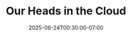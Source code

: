 ---
date: 2025-06-24T00:30:00-07:00
title: "Our Heads in the Cloud"
ogtitle: "Our Heads in the Cloud"
description: "There are some good reasons to let AI into our brains. But how much do we know about the privacy of brain data?"
ogdescription: "There are some good reasons to let AI into our brains. But how much do we know about the privacy of brain data? Host Bridget Todd explores how AI is interacting with our thoughts, memories, and (dis)abilities, and what it all means for brain privacy."
number: 52
season: 8
seasonepisode: 2
url: /season8/episode2/
aliases:
- /season8/our-heads-in-the-cloud/
embed: "fbaff031-fc63-4443-bde6-ff87ce92de6a"
mp3: "https://afp-940950-injected.calisto.simplecastaudio.com/9b52b824-909f-4be5-aaf0-10f9e93c7818/episodes/fbaff031-fc63-4443-bde6-ff87ce92de6a/audio/128/default.mp3?awCollectionId=9b52b824-909f-4be5-aaf0-10f9e93c7818&awEpisodeId=fbaff031-fc63-4443-bde6-ff87ce92de6a&nocache"
categories: "episodes"
host: "Bridget Todd"
shownotes: |
  There are some good reasons to let AI into our brains. But how much do we know about the privacy of brain data? Host Bridget Todd explores how AI is interacting with our thoughts, memories, and (dis)abilities, and what it all means for brain privacy.

  Ian Burkhart had an experimental brain implant that allowed him to move his hand and fingers after he was paralyzed in an accident. Now Ian leads a coalition to help others have the same opportunity.

  Maria Paz Canales is a digital rights advocate who argues against creating a new set of rights focused solely on the privacy of brain data.

  Pau Aleikum Garcia, co-founder of Domestic Data Streamers, uses generative AI to help people preserve their core memories.

transcript: |
  *Bridget Todd:* 
  Ok. So every day on my feed, there's some new amazing thing AI has created. It's going into all sorts of realms. And it's pretty impressive. But here's a question that gets to the very essence of AI and what it is. Can AI help us think? Can it actually be inside my brain? In a chip? Like all the hype we hear from neurotech startups rushing to develop the tech that lets people control their digital devices just by thinking about them. Without keyboards or touchscreens. Just how close are we to bridging the tech/brain barrier? The reality is: researchers are using tech to decode how we think. We just might be very close to unlocking the mysteries of the brain. This isn't sci-fi anymore. Are we ready for this? I'm Bridget Todd. And this is IRL — the award-winning podcast brought to you by Mozilla Foundation with PRX. In this episode: Should we let AI into our brains?

  *Ian Burkhart:*
  After losing the capabilities that I lost, I really was then looking for any way to restore that that is possible. And if that meant having a device implanted in my brain, that was that kind of risk-reward trade-off that I was comfortable with.
   
  *Bridget Todd:* 
  That's Ian Burkhart in Columbus, Ohio. There are fewer than 75 people in the world who've had brain implants like his. Ian was among the first. Today, he speaks out for the rights of others to have the opportunity, too. It started with an accident that changed his life. 

  *Ian Burkhart:* 
  So in 2010, I had just finished my freshman year of college, and went on a vacation trip with a few friends. We went to the Outer Banks in North Carolina to, you know, kick off summer vacation. And I was swimming in the ocean there. And I dove into a wave. And that wave then pushed me down into a sandbar, so essentially I was diving into the shallow end of the ocean. And I immediately, you know, hit and knew something was wrong because I couldn't feel or move any part of my body.

  *Bridget Todd:* 
  The impact left Ian with a severe spinal cord injury. To this day, he can't move his lower body or lower arms. While he was adjusting to his new reality and looking for solutions, Ian found out that he qualified for a clinical trial in 2014.

  *Ian Burkhart:* 
  I had, one of my physicians gave me a call and asked if I wanted to just come down to the research lab and look at the device that they were looking at using which is a muscle stimulation device on the forearm. It would restore hand and finger movements, but in order to do that it was going to be controlled by a brain-computer interface. 

  *Bridget Todd:* 
  A brain computer interface — or BCI — translates signals from the brain into a computer.  
  There's been a lot of buzz lately about Neuralink's announcement that their first patient received an implant but research into BCIs goes all the way back to the 1960s when scientists implanted electrodes in monkeys to record their brain activity. In 2004 after decades of trial and error, a sensor was implanted for the first time into the skull of a human. The experimental device was developed by John Donoghue of Brown University. As a study participant for one year, Matthew Nagle - who had lost the use of his limbs - could operate a TV, check email, and open and close the fingers of a prosthetic hand. Ian Burkhart explains more about how the technology works.

  *Ian Burkhart:* 
  Instead of having your keyboard and mouse or touchscreen or trackpad, it's coming directly from your brain. So in my case, that was an array that was implanted over the motor cortex. This device is about four millimeters square, and it has 96 little spikes that penetrate down into the brain, just one millimeter into the brain. And then through some fancy decoding and algorithmic software that is running, they're able to infer what types of movements I was thinking about.

  *Bridget Todd:* 
  Ian's BCI could only be used in the lab. So he would go there around 15 hours a week, between college classes, to train moving his hand and fingers.

  *Ian Burkhart:*
  I could think about moving individual fingers, inflection or extension, and then combine those different fingers into multiple grips. That way I could reach out and pick up a bottle, take a drink. This system wasn't, you know, really going to ever allow me to play the piano or type fully on a keyboard, but being able to allow me to grip onto objects and move them around is something that, you know, can really translate to an improvement in quality of life.

  *Bridget Todd:* 
  It worked. And the lab kept extending the clinical trial period. What was meant to be just 12 to 18 months, turned into seven and half years. And then, they took it out.

  *Ian Burkhart:* 
  At that point, I had the device for the longest that any human had ever had the device. And if there was any damage to the actual cortex in my brain, then that would lead to further paralysis in my arm. You know, it was definitely sad to know that, you know, now I don't have the option of going into the lab and being able to connect with the system to have that increased hand function, but I also knew that it was time to be done and move on.

  *Bridget Todd:* 
  The number of people who had a BCI implanted or explanted, like Ian, is growing. In 2022, he launched a coalition for current and former research participants: BCI Pioneers.

  *Ian Burkhart:* 
  The biggest thing that we try to do is to highlight the experience of those who have been implanted with these devices in clinical trials, to really make sure that these devices are being created and developed in a way that can improve someone's quality of life, not necessarily just pushing the science forward or being able to do something that's cool, but really being able to do something that helps an individual.

  *Bridget Todd:* 
  Ian says the coalition wants BCIs to reach more people with disabilities. And with multi-million dollar implant startups recruiting volunteers with spinal cord injuries and ALS to test the technology, it seems possible. But Ian also wants that access to be on ethical terms. Like if a company goes out of business and the device is 'bricked' in someone's head, who pays for the explantation —or if it can't be explanted— how do you mitigate risk? In the coalition, they've talked about setting up a fund for these situations.   

  *Ian Burkhart:* 
  We definitely feel like we can't force companies to, you know, continue to develop a device that is no longer viable. But they still need to be able to support the individuals because at the end of the day, these are humans that they were able to use to improve their technology and they need to be able to then support those humans.

  *Bridget Todd:* 
  The other big area of concern is brain privacy or mental privacy- a concept sometimes described as neurorights. Ian says even neuro data about movements can be very sensitive.

  *Ian Burkhart:* 
  Maybe they're not being able to read your thoughts. Some of these devices look like, you know, imagined handwriting and then each letter is essentially a keystroke on the computer or even imagined vocalized speech, so the motor movement that is required to make the speech happen. And for those devices in particular, we need to really make sure that there's strong data privacy, or else it's really just letting someone, you know, have a full record of everything you've ever wanted to say or write.

  *Bridget Todd:* 
  Do you have any sense of what a policy or a practice might look like that does allow you to protect your brain data?

  *Ian Burkhart:* 
  Yeah. You know, the most simple thought there is really just allowing agency and autonomy. And that the individual is the owner of all of that brain data and allow them to do what they want with it. We want to make sure that we're not taking advantage of individuals like myself who, you know, are participating in these trials. And we don't want to exploit those individuals who feel like they have nowhere to turn, besides having a chip implanted in their brain.

  *Bridget Todd:*
  Any one of us could find ourselves in a position of needing to overcome challenges from a disability or illness. There's also a lot of AI research happening with other kinds of neural tech. Like wellness headbands or earbuds that can detect neural activity. And using brain computer interfaces to give the ability to communicate back to people who have lost the ability to speak. So should we be worried about "mind reading"? Say, if I were thinking negative things about my government or boss? Stay with us, we'll be right back. And we're back. We're surrounded by tech that collects volumes of personal data. Now attention is turning to neuro data. Neuro rights have really begun to capture the imagination of policy makers everywhere.

  *Maria Paz Canales:* 
  In the case of Chile, what happened a couple of years ago is that a group of parliamentarians and one particular parliamentarian got very interested in the challenges posed by neurotechnologies.

  *Bridget Todd:* 
  That's Maria Paz Canales from Chile. She leads policy and research at Global Partners Digital, an advocacy group for human-rights-centered tech. In 2021, Chile became the first country to add neuro rights to their constitution, partly due to concerns over freedom of thought. At the time, Maria Paz was the leader of one of Latin America's leading digital rights groups, Derechos Digitales. But she came out against the change.

  *Maria Paz Canales:* 
  So it sounds good, at first, hearing that you are creating a specific new set of protections for dealing with this very complicated issue, but this can create confusion in terms of the International Human Rights Framework to be flexible and adapt to the new technologies and the new challenges.

  *Bridget Todd:*
  Some of the worst fears around neurotech are pretty dystopian, like governments using it for surveillance and social control. But freedom of thought is already a human rights issue.

  *Maria Paz Canales:*
  A lot of dystopic examples that we can imagine again, in terms of the use of the technology, that can be specific of neurotechnology, but at the end, those are challenges that come with every wave of new and emerging technology that we are dealing with. The same with artificial intelligence, the same with autonomous weapons, and so on.

  *Bridget Todd:*
  Maria Paz says that neuro data is sensitive but should be protected under general data protection frameworks.

  *Maria Paz Canales:*
  It's not that we are opposed to the rights. We are opposed to the fact that that specific set of rights need a separate definition. Sometimes there is a temptation of, like, going through to pick the new shiny thing, but not paying enough attention to other things that are more baseline but can provide a more sustainable environment.

  *Bridget Todd:*
  By shiny new thing, Maria Paz means AI and neuro rights, which gets more headlines than regular old data privacy. Chile's constitutional process sparked a chain reaction of policy discussions in other Latin American countries and in international organizations.

  *Maria Paz Canales:*
  I mean, as being someone coming from the global majority, particularly from Latin America. I think that we are increasingly concerned about being regarded as a place in which companies can develop their business and extract the value of the technologies and extract also the data that is required for the improvement cycles of the technology and don't share with the communities that have helped to create that value, any of the benefits that come with it. 

  *Bridget Todd:*
  As a longtime digital rights defender, Maria Paz sees how the hype around AI and neurotech also has an upside.

  *Maria Paz Canales:*
  If people wonder what it is, question if it will be useful for them or not, who is controlling the technology, what are the rules, what technology is being used, all that is super relevant. And I think that as long as humanity in general, and each country and each society, we keep in that direction of questioning the evolution and integration of this technology in society, we will be in the safe place. So I want to believe that we can do it together.

  *Bridget Todd:*
  Elon Musk has said that one of his hopes for brain computer interfaces is that memories could be saved and replayed in the future. Now, that's a pretty cool idea, but what if there were a less invasive approach than a brain implant using AI to preserve memories? No surgery required.

  *Pau Aleikum Garcia:*
  Synthetic Memories is a research initiative, actually, that recreates and preserves personal subjective memories. Generally, memories that are at risk of being lost. And we do that by transforming spoken and written depictions into images and videos.

  *Bridget Todd:* 
  Pau Aleikum Garcia is the founder of a research and design studio in Barcelona called Domestic Data Streamers. Their project, Synthetic Memories, is about using generative AI to visually reconstruct memories that were never documented. So, historic records of emotional truths. 

  *Maria Carmen:*
  [ORIGINAL]
   Bueno, m'emociono molt. M'emociono molt perquè cada vegada tinc més records. No sé què me passa, però és que cada vegada recordo més coses. 

  [TRANSLATION]
  Well, I get very emotional. I get very emotional because I keep remembering more and more things.

  *Pau Aleikum Garcia:*
  Maria Carmen was one of the first participants of Synthetic Memories. We invited her at the studio. She's a 94-year-old woman from Barcelona. And, we started with the question that we always do. What is your earliest memory? And I recall her saying, like straight to the point, saying, "Well, my earliest memory was when I was six year old and my mother used to bring me to another family's place, another family's house. And she will pay that family so we could enter their house, go through the stairs, up to the balcony."

  *Bridget Todd:* 
  That balcony faced a prison where Carmen's father was held as a political prisoner during the Franco dictatorship in Spain.

  *Pau Aleikum Garcia:*
  And the only way they could see each other was from that balcony and the window of the prison. And that was her earliest memory of him, like between bars through that street. And when she explained that story, I asked her, like, "Would you like to have an image of this story?" And she said, "Yes, of course, like, this is important for me, this is relevant. This is something that I have explained to my family, but I have never been able to show it. And it is a very important foundational moment in my life." And from there, we created, like, several images, 10 images. The first images, she was not, like, really connecting with it until we saw two specific images, and she was like, there was a very visceral reaction, she said, "Yes! That's it, that's my mother, I can see her haircut, her dress. It was like this. This is the balcony."

  *Bridget Todd:* 
  Pau and his team used generative AI to create images based on Carmen's memory. They also made a video, showing what it might have looked like from her father's perspective, looking through the windows of the prison at Carmen and her mother. It's sort of a poetic use of generative AI to spark true human connection. 

  *Pau Aleikum Garcia:*
  The goal was to depict her memory, and that was her memory — her subjective memory. It's not a factual recreation of the past. It's what she recalls from the past. Maybe the balcony was not like this. Maybe she was not on the right side of her mother. Maybe her mother had a different haircut. But this is how she recalls it. It's actually part of why we decided to call the project Synthetic Memories, as these memories are very subjective. Because, and the more I read about memory and how it works, the more I realize about how bad we are at recalling things and understanding things

  *Bridget Todd:* 
  So like a story or a painting, the images capture the overall feeling of an event. For some participants, it can hold great meaning.

  *Pau Garcia:*
  I think there is an intrinsic value on the fact that we can externalize memory, like explain something that goes beyond ourself. And more as we get old, that we start to see that at some point we will disappear and with us our memories, too. So, somehow, I have seen in Carmen — and, but in a lot of other people — a kind of a release, kind of a relaxation of seeing something that was only in themself, transform into something that can persist and can exist beyond their own lives. I remember this woman who told me, this feels a bit like finding your glasses in your head after searching for them everywhere. It's like, it's not a solution to the problem, but it's a big relief, right? It's a big relief to be able to see something that you thought you had lost.

  *Bridget Todd:*
  At one time, Synthetic Memories opened a public office in Barcelona where anyone could book an appointment for a "memory reconstruction." Sounds like a pretty good business idea, actually. 

  *Pau Garcia:*
  So this could be like, I think a terrible idea to transform it into a commercial project, yeah. I think it could drive it into a mercantilization of memories, which is already happening in so many platforms. But in this case, I think it could be even worse because we are tackling into memories that are very relevant, not only to yourself, but to your family, to your friends, things that somehow have defined who you are. So you can extract, I guess, a lot of metadata from the stories and understand very well people from that. So that's a potential danger. That's why I think it's so important to anonymize all this information to, yeah, like, not leave it to a capitalization of how to transform these memories into money.

  *Bridget Todd:*
  The synthetic memories are archived online, and have also entered the physical realm as part of a traveling exhibit to museums around the world.

  *Pau Aleikum Garcia:*
  It's a project that talks about who we were. It's not a project about the future. And I think that's one of the beautiful parts of this use of artificial intelligence. Most of the projects are now like really futuristic, looking at the future and trying to figure out what's next. And we are trying to do something that is very old, that is just trying to recall better what happened in the past, trying to figure out new ways to understand ourselves. Like, where do we come from? I think that's the value, a big part of the value of it.

  *Bridget Todd:*
  So I imagine it won't be long before I start seeing ads for brain tech on Instagram. Maybe not neural implants, but headphones and headsets that detect things like focus levels or dream states. Gadgets for wellness, productivity, maybe even fun. By helping us understand who we are, and how we think, AI should be used to help connect us to each other, not just to machines. That's a no-brainer. Thanks for listening to IRL. For more about our guests, check out our show notes, or visit IRLpodcast dot org.
---